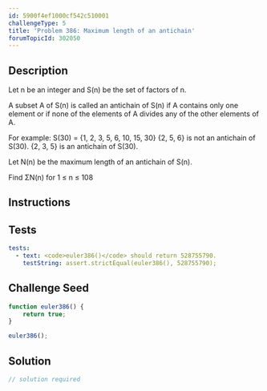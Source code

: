 ```yaml
---
id: 5900f4ef1000cf542c510001
challengeType: 5
title: 'Problem 386: Maximum length of an antichain'
forumTopicId: 302050
---
```


## Description
<section id='description'>
Let n be an integer and S(n) be the set of factors of n.

A subset A of S(n) is called an antichain of S(n) if A contains only one element or if none of the elements of A divides any of the other elements of A.

For example: S(30) = {1, 2, 3, 5, 6, 10, 15, 30}
{2, 5, 6} is not an antichain of S(30).
{2, 3, 5} is an antichain of S(30).

Let N(n) be the maximum length of an antichain of S(n).

Find ΣN(n) for 1 ≤ n ≤ 108
</section>

## Instructions
<section id='instructions'>

</section>

## Tests
<section id='tests'>

```yml
tests:
  - text: <code>euler386()</code> should return 528755790.
    testString: assert.strictEqual(euler386(), 528755790);

```

</section>

## Challenge Seed
<section id='challengeSeed'>

<div id='js-seed'>

```js
function euler386() {
    return true;
}

euler386();
```

</div>



</section>

## Solution
<section id='solution'>

```js
// solution required
```

</section>
